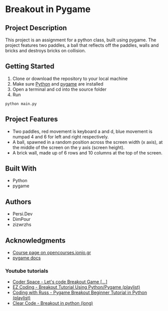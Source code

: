 # Breakout in Pygame

## Project Description
This project is an assignment for a python class, built using pygame. The project features two paddles, a ball that reflects off the paddles, walls and bricks and destroys bricks on collision.

## Getting Started
1. Clone or download the repository to your local machine
2. Make sure [Python](https://www.python.org/downloads/) and [pygame](https://www.pygame.org/news) are installed
3. Open a terminal and cd into the source folder
4. Run
  ```
  python main.py
  ```

## Project Features
- Two paddles, red movement is keyboard a and d, blue movement is numpad 4 and 6 for left and right respectively.
- A ball, spawned in a random position across the screen width (x axis), at the middle of the screen on the y axis (screen height).
- A brick wall, made up of 6 rows and 10 columns at the top of the screen.

## Built With
- Python
- pygame

## Authors
- Persi.Dev
- DimPour
- zizwrzhs
  
## Acknowledgments
- [Course page on opencourses.ionio.gr](https://opencourses.ionio.gr/courses/DDI212/)
- [pygame docs](https://www.pygame.org/docs/)

### Youtube tutorials
- [Coder Space - Let's code Breakout Game [...]](https://www.youtube.com/watch?v=KDhOEqo0m38)
- [EZ Coding - Breakout Tutorial Using Python/Pygame (playlist)](https://www.youtube.com/watch?v=WN2mfdnbguw&list=PLxZI4CJBTZmDC7MqhzMi2RBRSYaxa2F7v)
- [Coding with Russ - Pygame Breakout Beginner Tutorial in Python (playlist)](https://www.youtube.com/watch?v=NIfkaOF3Hjs&list=PLjcN1EyupaQlbAyHLsuFIp0n6i_p8XWaO)
- [Clear Code - Breakout in python (long)](https://www.youtube.com/watch?v=4tVC1vhxiao) 
